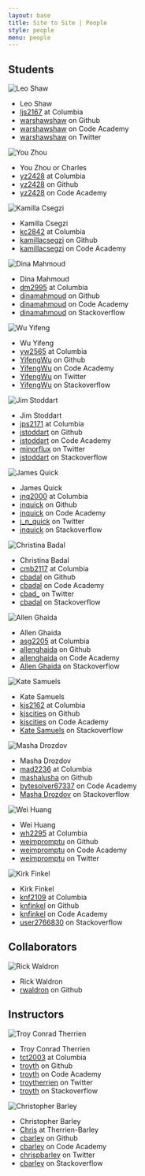 ```yaml
---
layout: base
title: Site to Site | People
style: people
menu: people
---
```

## Students

![Leo Shaw](http://s.gravatar.com/avatar/f1e3afe5eb52caaa14890b0b9eb79ee7?s=80)

*	Leo Shaw
*	[ljs2167](mailto:ljs2167@columbia.edu) at Columbia
*	[warshawshaw](https://github.com/warshawshaw) on Github
*	[warshawshaw](http://www.codecademy.com/warshawshaw) on Code Academy
*	[warshawshaw](https://twitter.com/warshawshaw) on Twitter


![You Zhou](http://s.gravatar.com/avatar/57ec0c8d495a9c261b4d12413d5f1882?s=80)

*	You Zhou or Charles
*	[yz2428](mailto:yz2428@columbia.edu) at Columbia
*	[yz2428](https://github.com/yz2428) on Github
*	[yz2428](http://www.codecademy.com/yz2428) on Code Academy

![Kamilla Csegzi](http://www.gravatar.com/avatar/f3595b8d754b0acd36a6f222e94b32cc.png)

*	Kamilla Csegzi
*	[kc2842](mailto:kc2842@columbia.edu) at Columbia
*	[kamillacsegzi](https://github.com/kamillacsegzi) on Github
*	[kamillacsegzi](http://www.codecademy.com/kamillacsegzi) on Code Academy

![Dina Mahmoud](http://www.gravatar.com/avatar/13b82a9498fba917a31256e959e5a063.png)

*	Dina Mahmoud
*	[dm2995](mailto:dm2995@columbia.edu) at Columbia
*	[dinamahmoud](https://github.com/dinamahmoud) on Github
*	[dinamahmoud](http://www.codecademy.com/dinamahmoud) on Code Academy
*	[dinamahmoud](http://stackoverflow.com/users/2765586/dinamahmoud) on Stackoverflow

![Wu Yifeng](http://www.gravatar.com/avatar/1b9b7c7ee4fa9196bed4dce5896edde5.png)

*	Wu Yifeng
*	[yw2565](mailto:yw2565@columbia.edu) at Columbia
*	[YifengWu](https://github.com/YifengWu) on Github
*	[YifengWu](http://www.codecademy.com/objectrockstar38809) on Code Academy
*	[YifengWu](https://twitter.com/YifengWu) on Twitter
*	[YifengWu](http://stackoverflow.com/users/2765433/yifeng-wu) on Stackoverflow

![Jim Stoddart](http://www.gravatar.com/avatar/148622c3608f6a8a53d62673bbb88af4.png)

*	Jim Stoddart
*	[jps2171](mailto:jps2171@columbia.edu) at Columbia
*	[jstoddart](https://github.com/jstoddart) on Github
*	[jstoddart](http://www.codecademy.com/jstoddart) on Code Academy
*	[minorflux](https://twitter.com/minorflux) on Twitter
*	[jstoddart](http://stackoverflow.com/users/2014463/jstoddart) on Stackoverflow 

![James Quick](http://www.gravatar.com/avatar/3ba8705123c60d4b0e79bd4166ac2ecb.png)

*	James Quick
*	[jnq2000](mailto:jnq2000@columbia.edu) at Columbia
*	[jnquick](https://github.com/jnquick) on Github
*	[jnquick](http://www.codecademy.com/jnquick) on Code Academy
*	[j_n_quick](https://twitter.com/j_n_quick) on Twitter
*	[jnquick](http://stackoverflow.com/users/2014463/jnquick) on Stackoverflow

![Christina Badal](http://www.gravatar.com/avatar/979286bc743bd6ac1e9fbfb46fc1f305.png)

*	Christina Badal
*	[cmb2117](mailto:cmb2117@columbia.edu) at Columbia
*	[cbadal](https://github.com/cbadal) on Github
*	[cbadal](http://www.codecademy.com/cbadal) on Code Academy
*	[cbad_](https://twitter.com/cbad_) on Twitter
*	[cbadal](http://stackoverflow.com/users/2757751/cbadal) on Stackoverflow

![Allen Ghaida](http://www.gravatar.com/avatar/514a5f9730f31cbf4ac0e5087657a49d.png)

*	Allen Ghaida
*	[asg2205](mailto:asg2205@columbia.edu) at Columbia
*	[allenghaida](https://github.com/allenghaida) on Github
*	[allenghaida](http://www.codecademy.com/allenghaida) on Code Academy
*	[Allen Ghaida](http://stackoverflow.com/users/2767198/allen-ghaida) on Stackoverflow

![Kate Samuels](http://www.gravatar.com/avatar/643f31bcf5b30889695215cdd3d2a890.png)

*	Kate Samuels
*	[kjs2162](mailto:kjs2162@columbia.edu) at Columbia
*	[kjscities](https://github.com/kjscities) on Github
*	[kjscities](http://www.codecademy.com/kjscities) on Code Academy
*	[Kate Samuels](http://stackoverflow.com/users/2793758/user2793758) on Stackoverflow

![Masha Drozdov](https://en.gravatar.com/userimage/36066777/7a1ff6443d5a93bb708395712fc0c8cc.jpg)

*	Masha Drozdov
*	[mad2236](mailto:mad2236@columbia.edu) at Columbia
*	[mashalusha](https://github.com/mashalusha) on Github
*	[bytesolver67337](http://www.codecademy.com/bytesolver67337) on Code Academy
*	[Masha Drozdov](http://stackoverflow.com/users/2759765/user2759765) on Stackoverflow

![Wei Huang]( https://scontent-a.xx.fbcdn.net/hphotos-ash3/1234736_548491682502_722954043_n.jpg )

*	Wei Huang
*	[wh2295](mailto:wh2295@columbia.edu) at Columbia
*	[weimpromptu](https://github.com/weimpromptu) on Github
*	[weimpromptu](http://www.codecademy.com/weimpromptu) on Code Academy
*	[weimpromptu](https://twitter.com/weimpromptu) on Twitter

![Kirk Finkel](http://www.gravatar.com/avatar/ba300d3c386ba8a144285589d1dc7d25.png)

*	Kirk Finkel
*	[knf2109](mailto:knf2109@columbia.edu) at Columbia
*	[knfinkel](https://github.com/knfinkel) on Github
*	[knfinkel](http://www.codecademy.com/knfinkel) on Code Academy
*	[user2766830](http://stackoverflow.com/users/2766830/user2766830) on Stackoverflow

## Collaborators

![Rick Waldron](https://1.gravatar.com/avatar/36c697d974542aadaee06a0f39cb1437?d=https%3A%2F%2Fidenticons.github.com%2Fb1a5a84a3388b3f37634445bd1317047.png&s=420)

*	Rick Waldron
*	[rwaldron](https://github.com/rwaldron) on Github


## Instructors

![Troy Conrad Therrien](http://1.gravatar.com/avatar/8241d6e7491e352db8edf5b5f8633d2c)

*	Troy Conrad Therrien
*	[tct2003](mailto:tct2003@columbia.edu) at Columbia
*	[troyth](https://github.com/troyth) on Github
*	[troyth](http://www.codecademy.com/troyth) on Code Academy
*	[troytherrien](https://twitter.com/troytherrien) on Twitter
*	[troyth](http://stackoverflow.com/users/1798342/troyth) on Stackoverflow

![Christopher Barley](http://en.gravatar.com/userimage/55147665/535791a604697c9acc8d1690420e1ded.jpg)

*	Christopher Barley
*	[Chris](mailto:chris@th-ey.co) at Therrien-Barley
*	[cbarley](https://github.com/cbarley) on Github
*	[cbarley](http://www.codecademy.com/cbarley) on Code Academy
*	[chrispbarley](https://twitter.com/chrispbarley) on Twitter
*	[cbarley](http://stackoverflow.com/users/2769341/cbarley) on Stackoverflow
